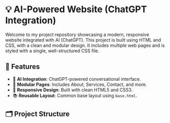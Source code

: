# 💡 AI-Powered Website (ChatGPT Integration)

Welcome to my project repository showcasing a modern, responsive website integrated with AI (ChatGPT). This project is built using HTML and CSS, with a clean and modular design. It includes multiple web pages and is styled with a single, well-structured CSS file.

## 🚀 Features

- 💬 **AI Integration**: ChatGPT-powered conversational interface.
- 📄 **Modular Pages**: Includes About, Services, Contact, and more.
- 🎨 **Responsive Design**: Built with clean HTML5 and CSS3.
- 📚 **Reusable Layout**: Common base layout using `base.html`.

## 🗂️ Project Structure

